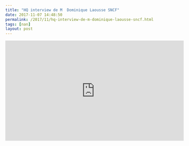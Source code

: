 ```yaml
---
title: "HQ interview de M  Dominique Laousse SNCF"
date: 2017-11-07 14:48:50
permalink: /2017/11/hq-interview-de-m-dominique-laousse-sncf.html
tags: [nan]
layout: post
---
```


<iframe width="560" height="315" src="https://www.youtube.com/embed/_PR0lUnYOfE" frameborder="0" allowfullscreen></iframe>
